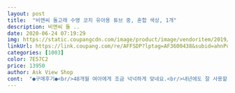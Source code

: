 ```yaml
---
layout: post 
title:  "비앤씨 돌고래 수영 코치 유아용 튜브 중, 혼합 색상, 1개" 
description: 비앤씨 돌 ..
date: 2020-06-24 07:19:29 
img: https://static.coupangcdn.com/image/product/image/vendoritem/2019/04/22/3149781709/b81bf56e-317e-4ec0-97fa-00ee32aebd6f.jpg 
linkUrl: https://link.coupang.com/re/AFFSDP?lptag=AF3600438&subid=ahnPublicAsk&pageKey=22565947&itemId=87658604&vendorItemId=3149781709&traceid=V0-113-0b95536339ada522 
categories: [1003] 
color: 7E57C2 
price: 13950 
author: Ask View Shop 
cont:  "●구매후기●<br/>48개월 여아에게 조금 넉넉하게 맞네요.<br/>내년에도 잘 사용할듯합니다.<br/>저렴한가격에 만족합니다 .<br/><br/>4살짜리16키로아들도잘맞았고<br/>7살22키로우리딸도잘맞네요ㅋ<br/>게속 단종안되고 판매되었으면 합니다.<br/><br/>곧수영장갈일이몇번잡혀서<br/>괜찮네요<br/>궁금하네요ㅋ<br/>기계로 바람넣다가 튜프터지는걸 자주봐서요.<br/><br/>나중에도 재구매의사 있어요.<br/> 공기는 입으로 넣었어요.<br/><br/>논결과튜브만큼둥둥떠서수영연습도가능해요<br/>다녀온후사용평을다시쓰죠ㅋ<br/>두번세번 강력추천합니다.<br/><br/>많이 파세요 ^^<br/>물놀이터에서놀땐필요없었는데<br/>사이즈는잘맞던데잘뜨면서놀지<br/>아 그리고 후기에 어떤분은 버클이 자꾸 느슨해진다고 하셔서 게속봤는데  저희애꺼는 느슨해지지않고 그대로있고 괜찮았어요.<br/><br/>아무튼 너무너무 잘써서  한국오면 꼭 후기 써야지 하고 벼루다가  집와서 씁니다.<br/><br/>아이가 물 무서워해서 구명조끼 입어도 혼자 못뜨고<br/>아이가 작아서 일수도 있구요.<br/><br/>어른껏은 레오ㅍㅇ 샀는데  어른것도 좋지만 이 아이껏이 더 좋은거 같아요 ㅎㅎ  어른것도 있으면 좋겠어요.<br/><br/>열흘동안 해외에서 사용 했는데 아직 이상없구요<br/>이거 너무너무 강추 합니다!<br/>이제 이거 하나만 가지고 다녀도 되니 짐이 확 줄었네요.<br/><br/>입으로 넣어도 안힘들고 금방 됩니다.<br/><br/>저처럼 위아래 바꿔서 하는분도 계실까봐 적어요ㅎ<br/>적응하느라시간좀걸리겠죠<br/>처음 착용시에  어디가 위인지 깜박해서  돌고래그림이 아래로 가게 햇더니 얼굴쪽이 낙낙해서 헐겁다 좀 이상하다 싶었는데  그래도 잘 떠있었구요 ㅋ  한시간뒤에  돌고래그림을 위로해서 다시 매주니 더 잘뜨고 안정감이 더 있었어요.<br/><br/>튜브보다 손이 자유로워서 팔도 저어가며 수영하는모습이 귀여웠어요.<br/>  아이도 자기가 저어서 움직이니 튜브나 구명조끼보다 좋다고 편하다고 합니다.<br/><br/>튜브사려고보다가이걸루샀어요<br/>튜브해도 앞으로 꼬꾸라질때 있어서 가슴부력복 입히고 튜브끼고 했었는데<br/>해외가서 이거 해주니 첨엔 무섭다고 하다가 안가라앉고 앞으로 고꾸라지지도 않고 뒤로 누워도 동동 잘 떠있으니  아이가 재미있어하고  몇분뒤부턴  아이발 안닿는수심에서도 혼자 수영하면서 잘 놀았어요.<br/><br/>후기보고 주문한상품 반품하고 다른 상품 주문해야하나 고민했었는데... <br/>시간도 없어서 그냥 사용하기로하고 해외왔는데, 해외와서 넘편하게잘 사용하고 있어요.<br/>물에잘뜨고 아이가 수영도 잘되고 넘좋아요.<br/>단 조이는부분이 시간이 지나면 조금 풀려요.<br/>30분안에 한번더 채크해주고 쪼여주면되요.<br/><br/>휴가가다가와구매했어요<br/>" 
---
```

